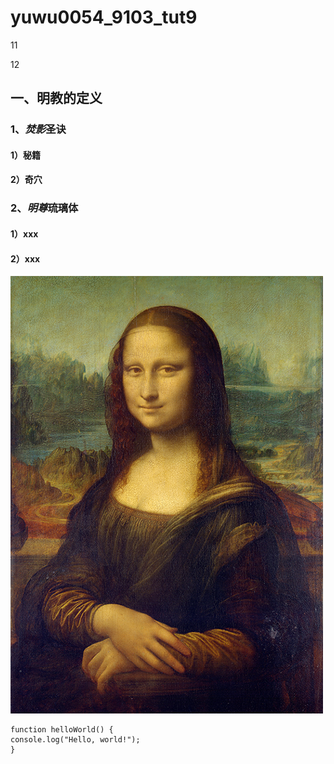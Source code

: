 # yuwu0054_9103_tut9

11

12

## **一、明教的定义**
### 1、*焚影*圣诀
#### 1）秘籍
#### 2）奇穴
### 2、*明尊*琉璃体
#### 1）xxx
#### 2）xxx


![An image of the Mona Lisa](ReadMeImages/Mona_Lisa_by_Leonardo_da_Vinci_500_x_700.jpg)


```
function helloWorld() {
console.log("Hello, world!");
}
```